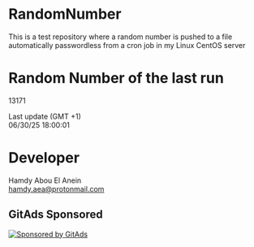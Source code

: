 # RandomNumber    
This is a test repository where a random number is pushed to a file automatically passwordless from a cron job in my Linux CentOS server    
# Random Number of the last run   
13171
      
Last update (GMT +1)    
06/30/25 18:00:01
# Developer    
Hamdy Abou El Anein   
hamdy.aea@protonmail.com
##  
##  
##  
##  
##  
## GitAds Sponsored   
[![Sponsored by GitAds](https://gitads.dev/v1/ad-serve?source=hamdyaea/gnu-coreutils-python@github)](https://gitads.dev/v1/ad-track?source=hamdyaea/gnu-coreutils-python@github)
<!-- GitAds-Verify: J7NMXBQSBAVVZVFPZO5UH8USUG1D1HCK -->
